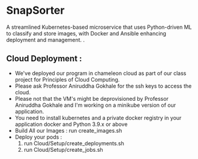 # SnapSorter
A streamlined Kubernetes-based microservice that uses Python-driven
ML to classify and store images, with Docker and Ansible enhancing
deployment and management. .

## Cloud Deployment : 
- We've deployed our program in chameleon cloud as part of our class project for Principles of Cloud Computing. 
- Please ask Professor Aniruddha Gokhale for the ssh keys to access the cloud. 
- Please not that the VM's might be deprovisioned by Professor Aniruddha Gokhale and I'm working on a minikube version of our application.
- You need to install kubernetes and a private docker registry in your application docker and Python 3.9.x or above
- Build All our Images : run create_images.sh
- Deploy your pods :
  1. run Cloud/Setup/create_deployments.sh
  2. run Cloud/Setup/create_jobs.sh


